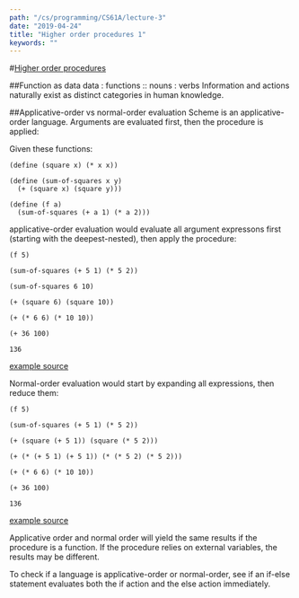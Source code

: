 ```yaml
---
path: "/cs/programming/CS61A/lecture-3"
date: "2019-04-24"
title: "Higher order procedures 1"
keywords: ""
---
```


#[Higher order procedures](https://archive.org/details/ucberkeley_webcast_ogIGxEzvnSE)

##Function as data
data : functions :: nouns : verbs
Information and actions naturally exist as distinct categories in human knowledge.

##Applicative-order vs normal-order evaluation
Scheme is an applicative-order language. Arguments are evaluated first, then the procedure is applied:

Given these functions:
```
(define (square x) (* x x))

(define (sum-of-squares x y)
  (+ (square x) (square y)))
  
(define (f a)
  (sum-of-squares (+ a 1) (* a 2)))
```

applicative-order evaluation would evaluate all argument expressons first (starting with the deepest-nested), then apply the procedure:
```
(f 5)

(sum-of-squares (+ 5 1) (* 5 2))

(sum-of-squares 6 10)

(+ (square 6) (square 10))

(+ (* 6 6) (* 10 10))

(+ 36 100)

136
```
[example source](https://www.lvguowei.me/post/sicp-goodness/)

Normal-order evaluation would start by expanding all expressions, then reduce them:
```
(f 5)

(sum-of-squares (+ 5 1) (* 5 2))

(+ (square (+ 5 1)) (square (* 5 2)))

(+ (* (+ 5 1) (+ 5 1)) (* (* 5 2) (* 5 2)))

(+ (* 6 6) (* 10 10))

(+ 36 100)

136
```
[example source](https://www.lvguowei.me/post/sicp-goodness/)

Applicative order and normal order will yield the same results if the procedure is a function. If the procedure relies on external variables, the results may be different.

To check if a language is applicative-order or normal-order, see if an if-else statement evaluates both the if action and the else action immediately.